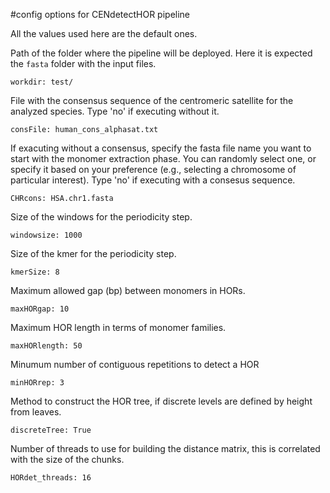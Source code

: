 #config options for CENdetectHOR pipeline

All the values used here are the default ones.

Path of the folder where the pipeline will be deployed. Here it is expected the `fasta` folder with the input files. 
```
workdir: test/
```

File with the consensus sequence of the centromeric satellite for the analyzed species. Type 'no' if executing without it. 
```
consFile: human_cons_alphasat.txt
```

If exacuting without a consensus, specify the fasta file name you want to start with the monomer extraction phase. You can randomly select one, or specify it based on your preference (e.g., selecting a chromosome of particular interest). Type 'no' if executing with a consesus sequence.
```
CHRcons: HSA.chr1.fasta
```

Size of the windows for the periodicity step.
```
windowsize: 1000
```

Size of the kmer for the periodicity step.
```
kmerSize: 8
```

Maximum allowed gap (bp) between monomers in HORs.
```
maxHORgap: 10
```

Maximum HOR length in terms of monomer families.
```
maxHORlength: 50
```

Minumum number of contiguous repetitions to detect a HOR
```
minHORrep: 3
```

Method to construct the HOR tree, if discrete levels are defined by height from leaves. 
```
discreteTree: True
```

Number of threads to use for building the distance matrix, this is correlated with the size of the chunks.
```
HORdet_threads: 16
```

